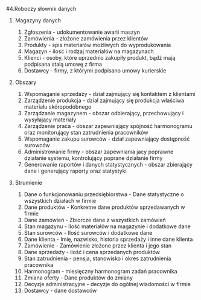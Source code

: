 #4.Roboczy słownik danych

1. Magazyny danych


	1. Zgłoszenia - udokumentowanie awarii maszyn
	2. Zamówienia - złożone zamówienia przez klientów
	3. Produkty - spis materiałów możliwych do wyprodukowania
	4. Magazyn - ilość i rodzaj materiałów na magazynach
	5. Klienci - osoby, które uprzednio zakupiły produkt, bądź mają podpisana stalą umowę z firma
	6. Dostawcy - firmy, z którymi podpisano umowy kurierskie
	
2. Obszary

	1. Wspomaganie sprzedaży - dział zajmujący się kontaktem z klientami
	2. Zarządzenie produkcja - dział zajmujący się produkcja właściwa materiału skóropodobnego
	3. Zarządzanie magazynem - obszar odbierający, przechowujący i wysyłający materiały
	4. Zarządzenie praca - obszar zapewniający spójność harmonogramu oraz monitorujący stan zatrudnienia pracowników
	5. Wspomaganie zakupu surowców - dział zapewniający dostępność surowców
	6. Administrowanie firmy - obszar zapewniania jacy poprawne działanie systemu, kontrolujący poprane działanie firmy
	7. Generowanie raportów i danych statystycznych - obszar zbierający dane i generujący raporty oraz statystyki

3. Strumienie
	1. Dane o funkcjonowaniu przedsiębiorstwa - Dane statystyczne o wszystkich działach w firmie
	2. Dane produktów - Konkretne dane produktów sprzedawanych w firmie
	3. Dane zamówień - Zbiorcze dane z wszystkich zamówień
	4. Stan magazynu - Ilość materiałów na magazynie i dodatkowe dane
	5. Stan surowców - Ilość surowców i dodatkowe dane
	6. Dane klienta - Imię, nazwisko, historia sprzedaży i inne dane klienta
	7. Zamówienie - Zamówienie złożone przez klienta i jego stan
	8. Dane sprzedaży - ilość i cena sprzedanych produktów
	9. Stan zatrudnienia - pensja, stanowisko i okres zatrudnienia pracownika
	10. Harmonogram - miesięczny harmonogram zadań pracownika
	11. Zmiana oferty - Dane produktów do zmiany
	12. Decyzje administracyjne - decyzje do ogólnej wiadomości w firmie
	13. Dostawcy - dane dostawców
	